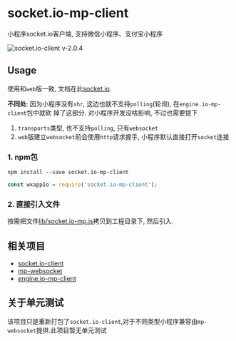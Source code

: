 # socket.io-mp-client

小程序socket.io客户端, 支持微信小程序、支付宝小程序

![socket.io-client v-2.0.4](https://img.shields.io/badge/socket.io--client-v2.0.4-blue.svg)

## Usage

使用和`web`版一致, 文档在此[socket.io](https://socket.io/docs/).

**不同处**: 因为小程序没有`xhr`, 这边也就不支持`polling`(轮询), 在`engine.io-mp-client`包中就砍
掉了这部分. 对小程序开发没啥影响, 不过也需要提下

1. `transports`类型, 也不支持`polling`, 只有`websocket`
2. `web`版建立`websocket`前会使用`http`请求握手, 小程序默认直接打开`socket`连接

### 1. npm包

```console
npm install --save socket.io-mp-client
```

```js
const wxappIo = require('socket.io-mp-client');
```

### 2. 直接引入文件

按需把文件[lib/socket.io-mp.js](lib/socket.io-mp.js)拷贝到工程目录下, 然后引入.

## 相关项目

- [socket.io-client](https://github.com/socketio/socket.io-client)
- [mp-websocket](https://github.com/cytle/mp-websocket)
- [engine.io-mp-client](https://github.com/cytle/engine.io-mp-client)

## 关于单元测试

该项目只是重新打包了`socket.io-client`,对于不同类型小程序兼容由`mp-websocket`提供.此项目暂无单元测试
